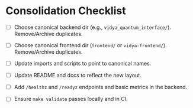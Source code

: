 # Consolidation Checklist

- [ ] Choose canonical backend dir (e.g., `vidya_quantum_interface/`). Remove/Archive duplicates.
- [ ] Choose canonical frontend dir (`frontend/` or `vidya-frontend/`). Remove/Archive duplicates.
- [ ] Update imports and scripts to point to canonical names.
- [ ] Update README and docs to reflect the new layout.
- [ ] Add `/healthz` and `/readyz` endpoints and basic metrics in the backend.
- [ ] Ensure `make validate` passes locally and in CI.

